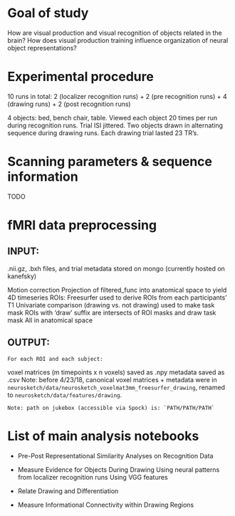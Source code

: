 # Goal of study 
How are visual production and visual recognition of objects related in the brain?
How does visual production training influence organization of neural object representations?

# Experimental procedure

10 runs in total: 2 (localizer recognition runs) + 2 (pre recognition runs) + 4 (drawing runs) + 2 (post recognition runs)

4 objects: bed, bench chair, table.
Viewed each object 20 times per run during recognition runs. Trial ISI jittered. 
Two objects drawn in alternating sequence during drawing runs. Each drawing trial lasted 23 TR’s.

# Scanning parameters & sequence information

TODO

# fMRI data preprocessing

## INPUT:  
.nii.gz, .bxh files, and trial metadata stored on mongo (currently hosted on kanefsky)

Motion correction
Projection of filtered_func into anatomical space to yield 4D timeseries
ROIs:
Freesurfer used to derive ROIs from each participants’ T1
Univariate comparison (drawing vs. not drawing) used to make task mask
ROIs with ‘draw’ suffix are intersects of ROI masks and draw task mask
All in anatomical space

## OUTPUT: 
	For each ROI and each subject:
voxel matrices (m timepoints x n voxels) saved as .npy
metadata saved as .csv
Note: before 4/23/18, canonical voxel matrices + metadata were in `neurosketch/data/neurosketch_voxelmat3mm_freesurfer_drawing`, renamed to `neurosketch/data/features/drawing`. 

	Note: path on jukebox (accessible via Spock) is: `PATH/PATH/PATH`

# List of main analysis notebooks 

- Pre-Post Representational Similarity Analyses on Recognition Data

- Measure Evidence for Objects During Drawing
	Using neural patterns from localizer recognition runs
	Using VGG features

- Relate Drawing and Differentiation

- Measure Informational Connectivity within Drawing Regions


